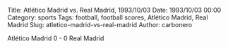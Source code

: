 Title: Atlético Madrid vs. Real Madrid, 1993/10/03
Date: 1993/10/03 00:00
Category: sports
Tags: football, football scores, Atlético Madrid, Real Madrid
Slug: atletico-madrid-vs-real-madrid
Author: carbonero


Atlético Madrid 0 - 0 Real Madrid
